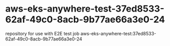 # aws-eks-anywhere-test-37ed8533-62af-49c0-8acb-9b77ae66a3e0-24
repository for use with E2E test job aws-eks-anywhere-test:37ed8533-62af-49c0-8acb-9b77ae66a3e0-24
